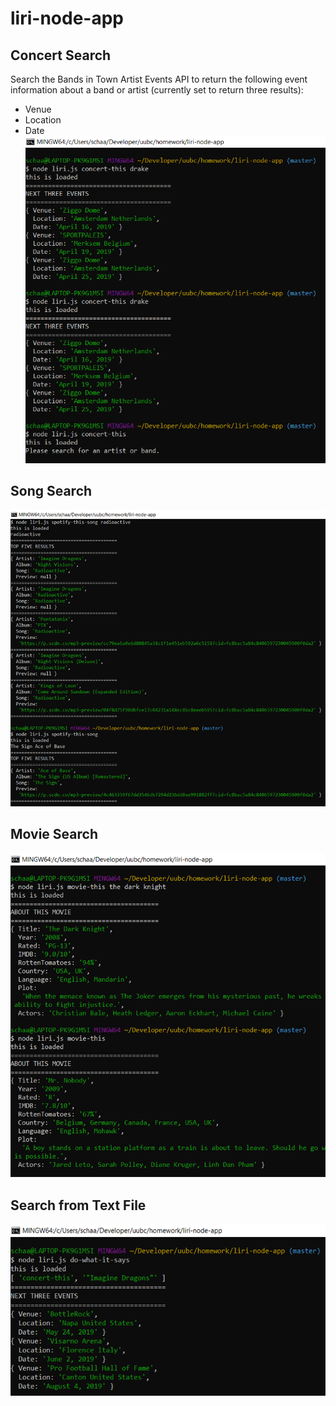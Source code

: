 # liri-node-app

## Concert Search 
Search the Bands in Town Artist Events API to return the following event information about a band or artist (currently set to return three results):
* Venue
* Location
* Date
![Concert](/screenshots/concert-this.png)

## Song Search
![Spotify](/screenshots/spotify-this.png)

## Movie Search
![Movie](/screenshots/movie-this.png)

## Search from Text File
![Text](/screenshots/do-what-it-says.png)
